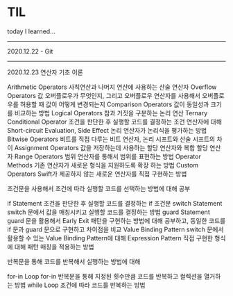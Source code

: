 # TIL
today I learned...

---

2020.12.22 - Git

--- 

2020.12.23 
 <Operator Basics>
   연산자 기초 이론
   
   Arithmetic Operators
   사칙연산과 나머지 연산에 사용하는 산술 연산자
   Overflow Operators
   값 오버플로우가 무엇인지, 그리고 오버플로우 연산자를 사용해서 오버플로우를 허용할 때 값이 어떻게 변경되는지
   Comparison Operators
   값이 동일성과 크기를 비교하는 방법
   Logical Operators
   참과 거짓을 구분하는 논리 연산
   Ternary Conditional Operator
   조건을 판단한 후 실행할 코드를 결정하는 조건 연산자에 대해 
   Short-circuit Evaluation, Side Effect
   논리 연산자가 논리식을 평가하는 방법
   Bitwise Operators
   비트를 직접 다루는 비트 연산자, 논리 시프트와 산술 시프트의 차이
   Assignment Operators
   값을 저장하는데 사용하는 할당 연산자와 복합 할당 연산자
   Range Operators
   범위 연산자를 통해서 범위를 표현하는 방법
   Operator Methods
   기존 연산자가 새로운 형식을 지원하도록 확장 하는 방법
   Custom Operators
   Swift가 제공하지 않는 새로운 연산자를 직접 구현하는 방법
   
<Conditional Statements>
조건문을 사용해서 조건에 따라 실행할 코드를 선택하는 방법에 대해 공부

   if Statement
   조건을 판단한 후 실행할 코드를 결정하는 if 조건문
   switch Statement
   switch 문에서 값을 매칭시키고 실행할 코드를 결정하는 방법
   guard Statement
   guard 문을 활용해서 Early Exit 패턴을 구현하는 방법에 대해 공부하고, 동일한 코드를 if 문과 guard 문으로 구현하고 차이점을 비교
   Value Binding Pattern
   switch 문에서 활용할 수 있는 Value Binding Pattern에 대해 
   Expression Pattern
   직접 구현한 형식에 대해 패턴 매칭을 적용하는 방법

<Loop Statements>
반복문을 통해 코드를 반복해서 실행하는 방법에 대해 

   for-in Loop
   for-in 반복문을 통해 지정된 횟수만큼 코드를 반복하고 컬렉션을 열거하는 방법
   while Loop
   조건에 따라 코드를 반복하는 방법




